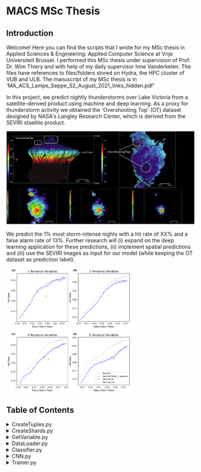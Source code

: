 # MACS MSc Thesis

## Introduction

Welcome! Here you can find the scripts that I wrote for my MSc thesis in Applied Sciences & Engineering: Applied Computer Science at Vrije Universiteit Brussel. I performed this MSc thesis under supervision of Prof. Dr. Wim Thiery and with help of my daily supervisor Inne Vanderkelen. The files have references to files/folders stored on Hydra, the HPC cluster of VUB and ULB. The manuscript of my MSc thesis is in 'MA_ACS_Lampe_Seppe_S2_August_2021_links_hidden.pdf'

In this project, we predict nightly thunderstorms over Lake Victoria from a satellite-derived product using machine and deep learning. As a proxy for thunderstorm activity we obtained the 'Overshooting Top' (OT) dataset designed by NASA's Langley Research Center, which is derived from the SEVIRI staellite product.

![alt text](https://github.com/SeppeLampe/MACS-MSc-Thesis-/blob/a06ba13b1c615e33e4507e0329d507e3315c4773/Figures/OTs.jpg "Overshooting Tops (Bedka et al., 2010)")

We predict the 1% most storm-intense nights with a hit rate of XX% and a false alarm rate of 13%. Further research will (i) expand on the deep learning application for these predictions, (ii) implement spatial predictions and (iii) use the SEVIRI images as input for our model (while keeping the OT dataset as prediction label).

<img src="https://github.com/SeppeLampe/MACS-MSc-Thesis-/blob/a06ba13b1c615e33e4507e0329d507e3315c4773/Figures/log%20temp.png" width=66% height=66% alt="Results from MSc Thesis">

## Table of Contents

<details>
  <summary>CreateTuples.py</summary>
    [This script](CreateTuples.py) loops through the OT dataset and generates day-night tuples, which will be used for this project.
</details>

<details>
  <summary>CreateShards.py</summary>
    [This script](CreateShards.py) loops through the day-night tuples and combines them into shards, which we can efficiently load into RAM via Webdataset.
</details>

<details>
  <summary>GetVariable.py</summary>
    [This script](GetVariable.py) loops through the day-night tuples and extracts only one variable from them, and then stores them in netCDF4 files.
</details>

<details>
  <summary>DataLoader.py</summary>
    [This script](DataLoader.py) divides the data into training, validation and test sets and creates Dataloader objects, which can efficiently loop through these subsets.
</details>

<details>
  <summary>Classifier.py</summary>
    [This script](Classifier.py) specifies how training, validation and testing should be performed, when weights need to be updated (only during training) and determines the logging.
</details>

<details>
  <summary>CNN.py</summary>
    [This script](CNN.py) provides an easy way to generate Convolutional Neural Networks (CNNs) in an object-oriented manner.
</details>

<details>
  <summary>Trainer.py</summary>
    [This script](Trainer.py) determines the Trainer, which handles communication between the Dataloader, CNN and Classifier objects.
</details>

